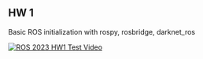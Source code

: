 ## HW 1

Basic ROS initialization with rospy, rosbridge, darknet_ros

[![ROS 2023 HW1 Test Video](http://img.youtube.com/vi/mt_mU-HbW2E/0.jpg)](https://youtu.be/mt_mU-HbW2E)
